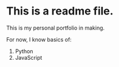 # This is a readme file. 
This is my personal portfolio in making. 

For now, I know basics of:

1. Python
2. JavaScript